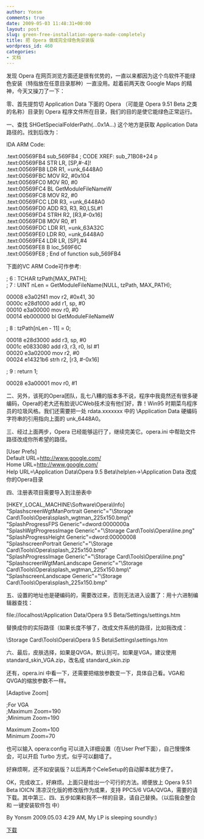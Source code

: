 ```yaml
---
author: Yonsm
comments: true
date: 2009-05-03 11:48:31+00:00
layout: post
slug: green-free-installation-opera-made-completely
title: 把 Opera 做成完全绿色免安装版
wordpress_id: 460
categories:
- 文档
---
```


发现 Opera 在网页浏览方面还是很有优势的，一直以来都因为这个鸟软件不能绿色安装（特指放在任意目录那种）一直没用。趁着前两天改 Google Maps 的精神，今天又操刀了一下：  
<!-- more -->  
  
零、首先提剪切 Application Data 下面的 Opera （可能是 Opera 9.51 Beta 之类的名称）目录到 Opera 程序文件所在目录，我们的目的是使它能绿色正常运行。  
  
  
一、查找 SHGetSpecialFolderPath(...0x1A...) 这个地方是获取 Application Data路径的。找到后改为：  
  
IDA ARM Code:  
  
  
.text:00569FB4 sub_569FB4                              ; CODE XREF: sub_71B08+24 p  
.text:00569FB4                 STR     LR, [SP,#-4]!  
.text:00569FB8                 LDR     R1, =unk_6448A0  
.text:00569FBC                 MOV     R2, #0x104  
.text:00569FC0                 MOV     R0, #0  
.text:00569FC4                 BL      GetModuleFileNameW  
.text:00569FC8                 MOV     R2, #0  
.text:00569FCC                 LDR     R3, =unk_6448A0  
.text:00569FD0                 ADD     R3, R3, R0,LSL#1  
.text:00569FD4                 STRH    R2, [R3,#-0x16]  
.text:00569FD8                 MOV     R0, #1  
.text:00569FDC                 LDR     R1, =unk_63A32C  
.text:00569FE0                 LDR     R0, =unk_6448A0  
.text:00569FE4                 LDR     LR, [SP],#4  
.text:00569FE8                 B       loc_569F6C  
.text:00569FE8 ; End of function sub_569FB4  
  
下面的VC ARM Code可作参考:  
  
  
; 6    :   TCHAR tzPath[MAX_PATH];  
; 7    :   UINT nLen = GetModuleFileName(NULL, tzPath, MAX_PATH);  
  
 00008  e3a02f41   mov         r2, #0x41, 30  
 0000c  e28d1000   add         r1, sp, #0  
 00010  e3a00000   mov         r0, #0  
 00014  eb000000   bl          GetModuleFileNameW  
  
; 8    :   tzPath[nLen - 11] = 0;  
  
 00018  e28d3000   add         r3, sp, #0  
 0001c  e0833080   add         r3, r3, r0, lsl #1  
 00020  e3a02000   mov         r2, #0  
 00024  e14321b6   strh        r2, [r3, #-0x16]  
  
; 9    :   return 1;  
  
 00028  e3a00001   mov         r0, #1  
  
二、另外，该死的Opera团队，乱七八糟的版本多不说，程序中我竟然还有很多硬编码，Opera的老大还有脸说UCWeb技术没有他们好，靠！Win95 时期菜鸟程序员的垃圾风格。我们还需要把一处 rdata.xxxxxxx 中的 \Application Data 硬编码字符串的引用指向上面的 unk_6448A0。  
  
  
三、经过上面两步，Opera 已经能够运行了，继续完美它。opera.ini 中帮助文件路径改成你所希望的路径。  
  
[User Prefs]  
Default URL=http://www.google.com/  
Home URL=http://www.google.com/  
Help URL=\Application Data\Opera 9.5 Beta\help\en\->\Application Data  改成你的Opera目录  
  
  
四、注册表项目需要导入到注册表中  
  
  
[HKEY_LOCAL_MACHINE\Software\Opera\Info]  
"SplashscreenWgtManPortrait Generic"="\\Storage Card\\Tools\\Opera\\splash_wgtman_225x150.bmp\\"  
"SplashProgressFPS Generic"=dword:0000000a  
"SplashWgtProgressImage Generic"="\\Storage Card\\Tools\\Opera\\line.png"  
"SplashProgressHeight Generic"=dword:00000008  
"SplashscreenPortrait Generic"="\\Storage Card\\Tools\\Opera\\splash_225x150.bmp"  
"SplashProgressImage Generic"="\\Storage Card\\Tools\\Opera\\line.png"  
"SplashscreenWgtManLandscape Generic"="\\Storage Card\\Tools\\Opera\\splash_wgtman_225x150.bmp\\"  
"SplashscreenLandscape Generic"="\\Storage Card\\Tools\\Opera\\splash_225x150.bmp"  
  
五、设置的地址也是硬编码的，需要改过来，否则无法进入设置了：用十六进制编辑器查找：  
  
  
file://localhost/Application Data/Opera 9.5 Beta/Settings/settings.htm  
  
替换成你的实际路径（如果长度不够了，改成文件系统的路径，比如我改成：  
  
  
\Storage Card\Tools\Opera\Opera 9.5 Beta\Settings\settings.htm  
  
六、最后，皮肤选择，如果是QVGA，默认则可。如果是VGA，建议使用 standard_skin_VGA.zip，改名成 standard_skin.zip  
  
还有，opera.ini 中看一下，还需要把缩放参数变一下，具体自己看。VGA和QVGA的缩放参数不一样。  
  
[Adaptive Zoom]  
  
;For VGA  
;Maximum Zoom=190  
;Minimum Zoom=190  
  
Maximum Zoom=100  
Minimum Zoom=70  
  
也可以输入 opera:config 可以进入详细设置（在User Pref下面），自己慢慢体会，可以开启 Turbo 方式，似乎可以翻墙了。  
  
  
好麻烦啊，还不如安装版？以后再弄个CeleSetup的自动脚本就方便了。  
  
OK，完成收工，好麻烦。上面只是给出一个可行的方法。顺便放上 Opera 9.51 Beta IOICN 清凉汉化版的修改版作为成果，支持 PPC5/6 VGA/QVGA，需要的请下载。其中第三、四、五步如果和我不一样的目录，请自己替换。（以后我会整合和 一键安装软件包 中）  
  
  
By Yonsm 2009.05.03 4:29 AM, My LP is sleeping soundly:)  
  
  
[下载](/asserts/Opera.zip)  
  
  


